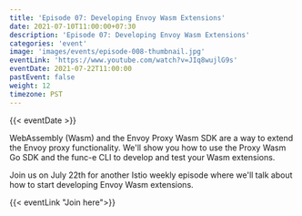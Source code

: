 ```yaml
---
title: 'Episode 07: Developing Envoy Wasm Extensions'
date: 2021-07-10T11:00:00+07:30
description: 'Episode 07: Developing Envoy Wasm Extensions'
categories: 'event'
image: 'images/events/episode-008-thumbnail.jpg'
eventLink: 'https://www.youtube.com/watch?v=JIq8wujlG9s'
eventDate: 2021-07-22T11:00:00
pastEvent: false
weight: 12
timezone: PST
---
```


{{< eventDate >}}

WebAssembly (Wasm) and the Envoy Proxy Wasm SDK are a way to extend the Envoy proxy functionality. We'll show you how to use the Proxy Wasm Go SDK and the func-e CLI to develop and test your Wasm extensions.

Join us on July 22th for another Istio weekly episode where we'll talk about how to start developing Envoy Wasm extensions.

{{< eventLink "Join here">}}
